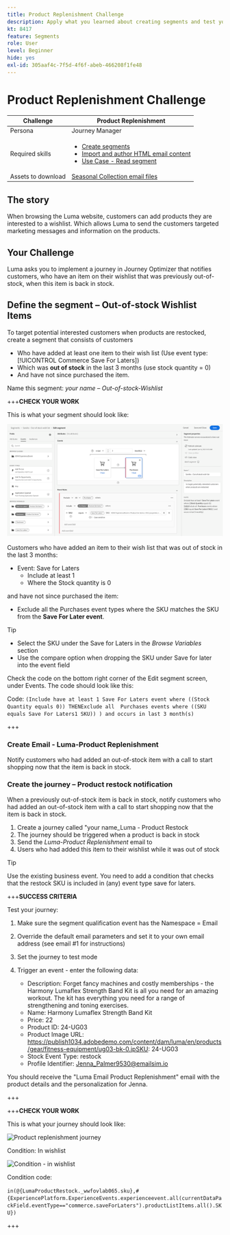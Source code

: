 ```yaml
---
title: Product Replenishment Challenge
description: Apply what you learned about creating segments and test your skills.
kt: 8417
feature: Segments
role: User
level: Beginner
hide: yes
exl-id: 305aaf4c-7f5d-4f6f-abeb-466208f1fe48
---
```

# Product Replenishment Challenge

|Challenge|Product Replenishment|
|---|---|
|Persona|Journey Manager|
|Required skills|<ul><li>[Create segments](https://experienceleague.adobe.com/docs/journey-optimizer-learn/tutorials/create-segments.html?lang=en)</li><li> [Import and author HTML email content](https://experienceleague.adobe.com/docs/journey-optimizer-learn/tutorials/create-messages/import-and-author-html-email-content.html?lang=en)</li><li>[Use Case - Read segment](https://experienceleague.adobe.com/docs/journey-optimizer-learn/tutorials/create-journeys/use-case-read-segment.html?lang=en)</li>|
|Assets to download|[Seasonal Collection email files](/help/challenges/assets/email-assets/emails-seasonal-collection-announcement.zip)|

## The story

When browsing the Luma website, customers can add products they are interested to a wishlist. Which allows Luma to send the customers targeted marketing messages and information on the products.

## Your Challenge

Luma asks you to implement a journey in Journey Optimizer that notifies customers, who have an item on their wishlist that was previously out-of-stock, when this item is back in stock.

## Define the segment – Out-of-stock Wishlist Items

To target potential interested customers when products are restocked, create a segment that consists of customers

* Who have added at least one item to their wish list (Use event type: [!UICONTROL Commerce Save For Laters])
* Which was **out of stock** in the last 3 months (use stock quantity = 0)
* And have not since purchased the item.

Name this segment: *your name – Out-of-stock-Wishlist*

+++**CHECK YOUR WORK**

This is what your segment should look like:

![Segment - Out-of-stock Wishlist Items](/help/challenges/assets/C1-S2.png)

Customers who have added an item to their wish list that was out of stock in the last 3 months:

* Event: Save for Laters
  * Include at least 1
  * Where the Stock quantity is 0

and have not since purchased the item:

* Exclude all the Purchases event types where the SKU matches the SKU from the **Save For Later event**.

>[!TIP]
> * Select the SKU under the Save for Laters in the *Browse Variables* section 
> * Use the compare option when dropping the SKU under Save for later into the event field

Check the code on the bottom right corner of the Edit segment screen, under Events. The code should look like this:

Code:
```(Include have at least 1 Save For Laters event where ((Stock Quantity equals 0)) THENExclude all  Purchases events where ((SKU equals Save For Laters1 SKU)) ) and occurs in last 3 month(s)```

+++

### Create Email - Luma-Product Replenishment

Notify customers who had added an out-of-stock item with a call to start shopping now that the item is back in stock.

### Create the journey – Product restock notification

When a previously out-of-stock item is back in stock, notify customers who had added an out-of-stock item with a call to start shopping now that the item is back in stock.

1. Create a journey called "your name_Luma - Product Restock
1. The journey should be triggered when a product is back in stock
1. Send the *Luma-Product Replenishment* email to
1. Users who had added this item to their wishlist while it was out of stock

>[!TIP]
>
> Use the existing business event. You need to add a condition that checks that the restock SKU is included in (any) event type save for laters.
>

+++**SUCCESS CRITERIA**

Test your journey:

1. Make sure the segment qualification event has the Namespace  = Email
1. Override the default email parameters and set it to your own email address (see email #1 for instructions)
1. Set the journey to test mode
1. Trigger an event - enter the following data:

   * Description: Forget fancy machines and costly memberships - the Harmony Lumaflex Strength Band Kit is all you need for an amazing workout. The kit has everything you need for a range of strengthening and toning exercises.
   * Name: Harmony Lumaflex Strength Band Kit
   * Price: 22
   * Product ID: 24-UG03
   * Product Image URL: https://publish1034.adobedemo.com/content/dam/luma/en/products/gear/fitness-equipment/ug03-bk-0.jpSKU: 24-UG03
   * Stock Event Type: restock
   * Profile Identifier: Jenna_Palmer9530@emailsim.io

You should receive the "Luma Email Product Replenishment" email with the product details and the personalization for Jenna.

+++

+++**CHECK YOUR WORK**

This is what your journey should look like:

![Product replenishment journey](/help/challenges/assets/c3-j3-journey.png)

Condition: In wishlist

![Condition - in wishlist](/help/challenges/assets/c3-j3-condition.png)

Condition code:

```in(@{LumaProductRestock._wwfovlab065.sku},#{ExperiencePlatform.ExperienceEvents.experienceevent.all(currentDataPackField.eventType=="commerce.saveForLaters").productListItems.all().SKU})```

+++
